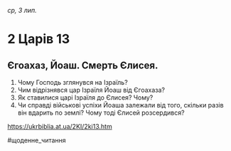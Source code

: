 
_ср, 3 лип._

# 2 Царів 13

## Єгоахаз, Йоаш. Смерть Єлисея.
1. Чому Господь зглянувся на Ізраїль?
2. Чим відрізнявся цар Ізраїля Йоаш від Єгоахаза?
3. Як ставилися царі Ізраїля до Єлисея? Чому?
4. Чи справді військові успіхи Йоаша залежали від того, скільки разів він вдарить по землі? Чому тоді Єлисей розсердився?

https://ukrbiblia.at.ua/2KI/2ki13.htm 

#щоденне_читання
